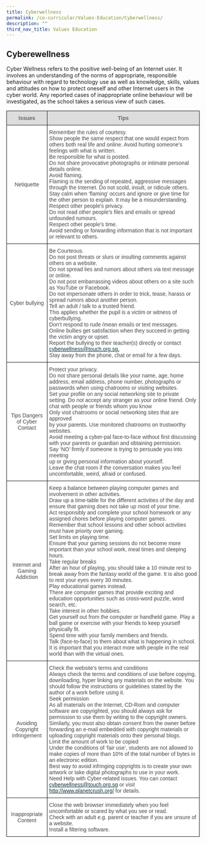 ```yaml
---
title: Cyberwellness
permalink: /co-curricular/Values-Education/Cyberwellness/
description: ""
third_nav_title: Values Education
---
```

## Cyberewellness 

Cyber Wellness refers to the positive well-being of an Internet user. It involves an understanding of the norms of appropriate, responsible behaviour with regard to technology use as well as knowledge, skills, values and attitudes on how to protect oneself and other Internet users in the cyber world. Any reported cases of inappropriate online behaviour will be investigated, as the school takes a serious view of such cases.

<style type="text/css">
.tg  {border-collapse:collapse;border-spacing:0;}
.tg td{border-color:black;border-style:solid;border-width:1px;font-family:Arial, sans-serif;font-size:14px;
  overflow:hidden;padding:10px 5px;word-break:normal;}
.tg th{border-color:black;border-style:solid;border-width:1px;font-family:Arial, sans-serif;font-size:14px;
  font-weight:normal;overflow:hidden;padding:10px 5px;word-break:normal;}
.tg .tg-a4yv{background-color:#DDD;color:#666;font-weight:bold;text-align:center;vertical-align:top}
.tg .tg-fwnj{background-color:#FFF;color:#454545;text-align:left;vertical-align:top}
.tg .tg-ncov{background-color:#FFF;color:#454545;text-align:center;vertical-align:middle}
</style>
<table class="tg">
<thead>
  <tr>
    <th class="tg-a4yv">Issues</th>
    <th class="tg-a4yv">Tips</th>
  </tr>
</thead>
<tbody>
  <tr>
    <td class="tg-ncov">Netiquette</td>
    <td class="tg-fwnj">Remember the rules of courtesy.<br><span style="background-color:initial">Show people the same respect that one would expect from others both real life and online. Avoid hurting someone’s feelings with what is written.</span><br>Be responsible for what is posted.<br><span style="background-color:initial">Do not share provocative photographs or intimate personal details online.</span><br>Avoid flaming.<br><span style="background-color:initial">Flaming is the sending of repeated, aggressive messages through the Internet. Do not scold, insult, or ridicule others. Stay calm when ‘flaming’ occurs and ignore or give time for the other person to explain. It may be a misunderstanding.</span><br>Respect other people's privacy.<br><span style="background-color:initial">Do not read other people’s files and emails or spread unfounded rumours.</span><br>Respect other people’s time.<br><span style="background-color:initial">Avoid sending or forwarding information that is not important or relevant to others.</span></td>
  </tr>
  <tr>
    <td class="tg-ncov">Cyber bullying</td>
    <td class="tg-fwnj">Be Courteous.<br><span style="background-color:initial">Do not post threats or slurs or insulting comments against others on a website.</span><br>Do not spread lies and rumors about others via text message or online.<br>Do not post embarrassing videos about others on a site such as YouTube or Facebook.<br>Do not impersonate others in order to trick, tease, harass or spread rumors about another person.<br>Tell an adult / talk to a trusted friend.<br><span style="background-color:initial">This applies whether the pupil is a victim or witness of cyberbullying.</span><br>Don’t respond to rude /mean emails or text messages.<br><span style="background-color:initial">Online bullies get satisfaction when they succeed in getting the victim angry or upset.</span><br>Report the bullying to their teacher(s) directly or contact <a href="mailto:cyberwellness@touch.org.sg"><span style="text-decoration:none;color:#0C343D">cyberwellness@touch.org.sg.</span></a><br>Stay away from the phone, chat or email for a few days.</td>
  </tr>
  <tr>
    <td class="tg-ncov">Tips Dangers of Cyber Contact</td>
    <td class="tg-fwnj">Protect your privacy.<br><span style="background-color:initial">Do not share personal details like your name, age, home address, email address, phone number, photographs or passwords when using chatrooms or visiting websites.</span><br>Set your profile on any social networking site to private setting. Do not accept any stranger as your online friend. Only chat with people or friends whom you know<br>Only visit chatrooms or social networking sites that are approved<br><span style="background-color:initial">by your parents. Use monitored chatrooms on trustworthy websites.</span><br>Avoid meeting a cyber-pal face-to-face without first discussing with your parents or guardian and obtaining permission.<br>Say ‘NO’ firmly if someone is trying to persuade you into meeting<br><span style="background-color:initial">up or giving personal information about yourself.</span><br>Leave the chat room if the conversation makes you feel uncomfortable, weird, afraid or confused.</td>
  </tr>
  <tr>
    <td class="tg-ncov">Internet and Gaming Addiction</td>
    <td class="tg-fwnj"><span style="background-color:initial">Keep a balance between playing computer games and involvement in other activities.</span><br><span style="background-color:initial">Draw up a time-table for the different activities of the day and ensure that gaming does not take up most of your time.</span><br><span style="background-color:initial">Act responsibly and complete your school homework or any assigned chores before playing computer games.</span><br><span style="background-color:initial">Remember that school lessons and other school activities must have priority over gaming.</span><br><span style="background-color:initial">Set limits on playing time.</span><br><span style="background-color:initial">Ensure that your gaming sessions do not become more important than your school work, meal times and sleeping hours.</span><br><span style="background-color:initial">Take regular breaks</span><br><span style="background-color:initial">After an hour of playing, you should take a 10 minute rest to break away from the fantasy world of the game. It is also good to rest your eyes every 30 minutes.</span><br><span style="background-color:initial">Play educational games instead.</span><br><span style="background-color:initial">There are computer games that provide exciting and education opportunities such as cross-word puzzle, word search, etc.</span><br><span style="background-color:initial">Take interest in other hobbies.</span><br><span style="background-color:initial">Get yourself out from the computer or handheld game. Play a ball game or exercise with your friends to keep yourself physically fit.</span><br><span style="background-color:initial">Spend time with your family members and friends.</span><br><span style="background-color:initial">Talk (face-to-face) to them about what is happening in school. It is important that you interact more with people in the real world than with the virtual ones.</span></td>
  </tr>
  <tr>
    <td class="tg-ncov">Avoiding Copyright infringement</td>
    <td class="tg-fwnj">Check the website’s terms and conditions<br><span style="background-color:initial">Always check the terms and conditions of use before copying, downloading, hyper linking any materials on the website. You should follow the instructions or guidelines stated by the author of a work before using it.</span><br>Seek permission<br><span style="background-color:initial">As all materials on the Internet, CD-Rom and computer software are copyrighted, you should always ask for permission to use them by writing to the copyright owners. Similarly, you must also obtain consent from the owner before forwarding an e-mail embedded with copyright materials or uploading copyright materials onto their personal blogs.</span><br>Limit the amount of work to be copied<br><span style="background-color:initial">Under the conditions of ‘fair use’, students are not allowed to make copies of more than 10% of the total number of bytes in an electronic edition.</span><br>Best way to avoid infringing copyrights is to create your own artwork or take digital photographs to use in your work.<br>Need Help with Cyber-related issues. You can contact <a href="mailto:cyberwellness@touch.org.sg"><span style="text-decoration:none;color:#0C343D">cyberwellness@touch.org.sg</span></a> or visit <a href="http://www.planetcrush.org/"><span style="text-decoration:none;color:#0C343D">http://www.planetcrush.org/</span></a> for details.</td>
  </tr>
  <tr>
    <td class="tg-ncov">Inappropriate Content</td>
    <td class="tg-fwnj">Close the web browser immediately when you feel uncomfortable or scared by what you see or read.<br>Check with an adult e.g. parent or teacher if you are unsure of a website.<br>Install a filtering software.</td>
  </tr>
</tbody>
</table>